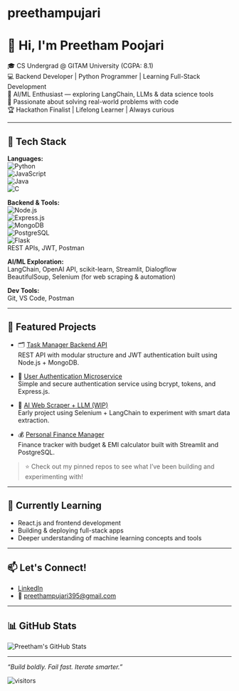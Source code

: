 # preethampujari

# 👋 Hi, I'm Preetham Poojari

🎓 CS Undergrad @ GITAM University (CGPA: 8.1)  
💻 Backend Developer | Python Programmer | Learning Full-Stack Development  
🤖 AI/ML Enthusiast — exploring LangChain, LLMs & data science tools  
🚀 Passionate about solving real-world problems with code  
🏆 Hackathon Finalist | Lifelong Learner | Always curious

---

## 🔧 Tech Stack

**Languages:**  
![Python](https://img.shields.io/badge/-Python-333?style=flat&logo=python)  
![JavaScript](https://img.shields.io/badge/-JavaScript-333?style=flat&logo=javascript)  
![Java](https://img.shields.io/badge/-Java-333?style=flat&logo=java)  
![C](https://img.shields.io/badge/-C-333?style=flat&logo=c)

**Backend & Tools:**  
![Node.js](https://img.shields.io/badge/-Node.js-333?style=flat&logo=node.js)  
![Express.js](https://img.shields.io/badge/-Express.js-333?style=flat&logo=express)  
![MongoDB](https://img.shields.io/badge/-MongoDB-333?style=flat&logo=mongodb)  
![PostgreSQL](https://img.shields.io/badge/-PostgreSQL-333?style=flat&logo=postgresql)  
![Flask](https://img.shields.io/badge/-Flask-333?style=flat&logo=flask)  
REST APIs, JWT, Postman

**AI/ML Exploration:**  
LangChain, OpenAI API, scikit-learn, Streamlit, Dialogflow  
BeautifulSoup, Selenium (for web scraping & automation)

**Dev Tools:**  
Git, VS Code, Postman

---

## 📌 Featured Projects

- 🗂️ [Task Manager Backend API](https://github.com/preethampujari/task-manager-api)  
  REST API with modular structure and JWT authentication built using Node.js + MongoDB.

- 🔐 [User Authentication Microservice](https://github.com/preethampujari/auth-microservice)  
  Simple and secure authentication service using bcrypt, tokens, and Express.js.

- 🤖 [AI Web Scraper + LLM (WIP)](https://github.com/preethampujari/ai-web-scraper-llm)  
  Early project using Selenium + LangChain to experiment with smart data extraction.

- 💰 [Personal Finance Manager](https://github.com/preethampujari/finance-dashboard)  
  Finance tracker with budget & EMI calculator built with Streamlit and PostgreSQL.

> ⭐ Check out my pinned repos to see what I’ve been building and experimenting with!

---

## 🎯 Currently Learning
- React.js and frontend development  
- Building & deploying full-stack apps  
- Deeper understanding of machine learning concepts and tools

---

## 📫 Let's Connect!

- [LinkedIn](https://linkedin.com/in/preethampujari)  
- 📧 [preethampujari395@gmail.com](mailto:preethampujari395@gmail.com)

---

## 📊 GitHub Stats

![Preetham's GitHub Stats](https://github-readme-stats.vercel.app/api?username=preethampujari&show_icons=true&theme=radical)

---

_“Build boldly. Fail fast. Iterate smarter.”_

![visitors](https://visitor-badge.glitch.me/badge?page_id=preethampujari.visitor-badge)
